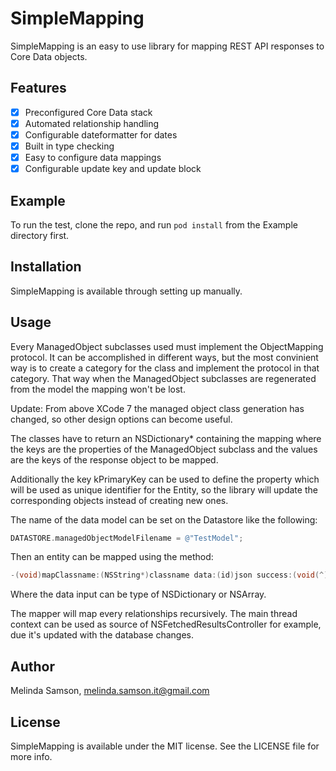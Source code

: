 # SimpleMapping

SimpleMapping is an easy to use library for mapping REST API responses to Core Data objects.

## Features

- [x] Preconfigured Core Data stack
- [x] Automated relationship handling
- [x] Configurable dateformatter for dates
- [x] Built in type checking
- [x] Easy to configure data mappings
- [x] Configurable update key and update block

## Example

To run the test, clone the repo, and run `pod install` from the Example directory first.

## Installation

SimpleMapping is available through setting up manually.

## Usage

Every ManagedObject subclasses used must implement the ObjectMapping protocol. It can be accomplished in different ways, but the most convinient way is to create a category for the class and implement the protocol in that category. That way when the ManagedObject subclasses are regenerated from the model the mapping won't be lost.

Update:
From above XCode 7 the managed object class generation has changed, so other design options can become useful.

The classes have to return an NSDictionary* containing the mapping where the keys are the properties of the ManagedObject subclass and the values are the keys of the response object to be mapped.

Additionally the key kPrimaryKey can be used to define the property which will be used as unique identifier for the Entity, so the library will update the corresponding objects instead of creating new ones.

The name of the data model can be set on the Datastore like the following:

```objective-c
DATASTORE.managedObjectModelFilename = @"TestModel";
```

Then an entity can be mapped using the method:
```objective-c
-(void)mapClassname:(NSString*)classname data:(id)json success:(void(^)())successBlock error:(void(^)(NSError *error))errorBlock;
```
Where the data input can be type of NSDictionary or NSArray.

The mapper will map every relationships recursively. The main thread context can be used as source of NSFetchedResultsController for example, due it's updated with the database changes.

## Author

Melinda Samson, melinda.samson.it@gmail.com

## License

SimpleMapping is available under the MIT license. See the LICENSE file for more info.










